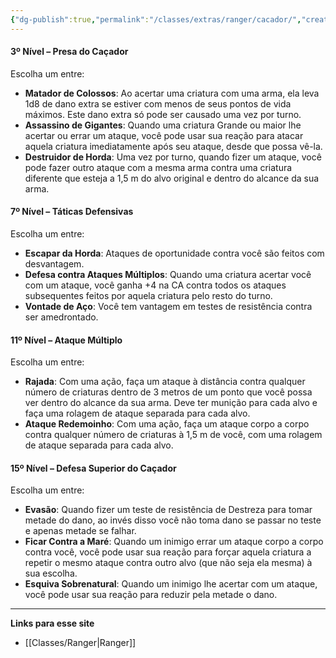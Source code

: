 ```yaml
---
{"dg-publish":true,"permalink":"/classes/extras/ranger/cacador/","created":"2024-07-26T08:59:56.011-03:00","updated":"2024-07-28T22:17:26.695-03:00"}
---
```



#### **3º Nível – Presa do Caçador**
Escolha um entre:

- **Matador de Colossos**: Ao acertar uma criatura com uma arma, ela leva 1d8 de dano extra se estiver com menos de seus pontos de vida máximos. Este dano extra só pode ser causado uma vez por turno.
- **Assassino de Gigantes**: Quando uma criatura Grande ou maior lhe acertar ou errar um ataque, você pode usar sua reação para atacar aquela criatura imediatamente após seu ataque, desde que possa vê-la.
- **Destruidor de Horda**: Uma vez por turno, quando fizer um ataque, você pode fazer outro ataque com a mesma arma contra uma criatura diferente que esteja a 1,5 m do alvo original e dentro do alcance da sua arma.

#### **7º Nível – Táticas Defensivas**
Escolha um entre:

- **Escapar da Horda**: Ataques de oportunidade contra você são feitos com desvantagem.
- **Defesa contra Ataques Múltiplos**: Quando uma criatura acertar você com um ataque, você ganha +4 na CA contra todos os ataques subsequentes feitos por aquela criatura pelo resto do turno.
- **Vontade de Aço**: Você tem vantagem em testes de resistência contra ser amedrontado.

#### **11º Nível – Ataque Múltiplo**
Escolha um entre:

- **Rajada**: Com uma ação, faça um ataque à distância contra qualquer número de criaturas dentro de 3 metros de um ponto que você possa ver dentro do alcance da sua arma. Deve ter munição para cada alvo e faça uma rolagem de ataque separada para cada alvo.
- **Ataque Redemoinho**: Com uma ação, faça um ataque corpo a corpo contra qualquer número de criaturas à 1,5 m de você, com uma rolagem de ataque separada para cada alvo.

#### **15º Nível – Defesa Superior do Caçador**
Escolha um entre:

- **Evasão**: Quando fizer um teste de resistência de Destreza para tomar metade do dano, ao invés disso você não toma dano se passar no teste e apenas metade se falhar.
- **Ficar Contra a Maré**: Quando um inimigo errar um ataque corpo a corpo contra você, você pode usar sua reação para forçar aquela criatura a repetir o mesmo ataque contra outro alvo (que não seja ela mesma) à sua escolha.
- **Esquiva Sobrenatural**: Quando um inimigo lhe acertar com um ataque, você pode usar sua reação para reduzir pela metade o dano.

___
**Links para esse site**
- [[Classes/Ranger\|Ranger]]